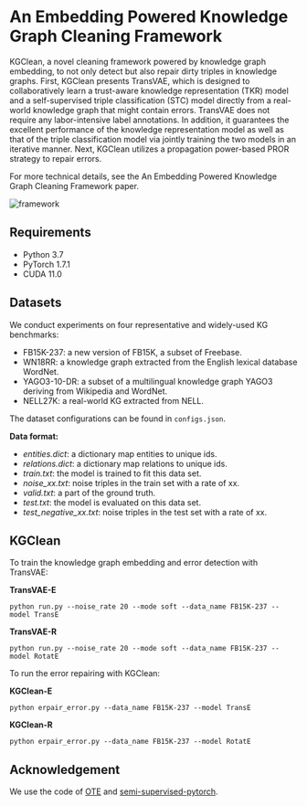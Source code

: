 # An Embedding Powered Knowledge Graph Cleaning Framework

KGClean, a novel cleaning framework powered by knowledge graph embedding, to not only detect but also repair dirty triples in knowledge graphs.
First, KGClean presents TransVAE, which is designed to collaboratively learn a trust-aware knowledge representation (TKR) model and a self-supervised triple classification (STC) model directly from a real-world knowledge graph that might contain errors. TransVAE does not require any labor-intensive label annotations. In addition, it guarantees the excellent performance of the knowledge representation model as well as that of the triple classification model via jointly training the two models in an iterative manner. 
Next, KGClean utilizes a propagation power-based PROR strategy to repair errors. 

For more technical details, see the An Embedding Powered Knowledge Graph Cleaning Framework paper.

![framework](framework.jpg)

## Requirements

* Python 3.7
* PyTorch 1.7.1
* CUDA 11.0

## Datasets

We conduct experiments on four representative and widely-used KG benchmarks:

- FB15K-237: a new version of FB15K, a subset of Freebase. 
- WN18RR: a knowledge graph extracted from the English lexical database WordNet.
- YAGO3-10-DR: a subset of a multilingual knowledge graph YAGO3 deriving from Wikipedia and WordNet.
- NELL27K: a real-world KG extracted from NELL.

The dataset configurations can be found in ``configs.json``. 

**Data format:**

- *entities.dict*: a dictionary map entities to unique ids.
- *relations.dict*: a dictionary map relations to unique ids.
- *train.txt*: the model is trained to fit this data set.
- *noise_xx.txt*: noise triples in the train set with a rate of xx.
- *valid.txt*: a part of the ground truth.
- *test.txt*: the model is evaluated on this data set.
- *test_negative_xx.txt*: noise triples in the test set with a rate of xx.

## KGClean

To train the knowledge graph embedding and error detection with TransVAE:

**TransVAE-E**

```
python run.py --noise_rate 20 --mode soft --data_name FB15K-237 --model TransE
```

**TransVAE-R**

```
python run.py --noise_rate 20 --mode soft --data_name FB15K-237 --model RotatE
```

To run the error repairing with KGClean:

**KGClean-E**

```
python erpair_error.py --data_name FB15K-237 --model TransE
```

**KGClean-R**

```
python erpair_error.py --data_name FB15K-237 --model RotatE
```

## Acknowledgement

We use the code of [OTE](https://github.com/JD-AI-Research-Silicon-Valley/KGEmbedding-OTE) and [semi-supervised-pytorch](https://github.com/wohlert/semi-supervised-pytorch).
